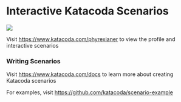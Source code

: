 # Interactive Katacoda Scenarios

[![](http://shields.katacoda.com/katacoda/phyrexianer/count.svg)](https://www.katacoda.com/phyrexianer "Get your profile on Katacoda.com")

Visit https://www.katacoda.com/phyrexianer to view the profile and interactive scenarios

### Writing Scenarios
Visit https://www.katacoda.com/docs to learn more about creating Katacoda scenarios

For examples, visit https://github.com/katacoda/scenario-example
